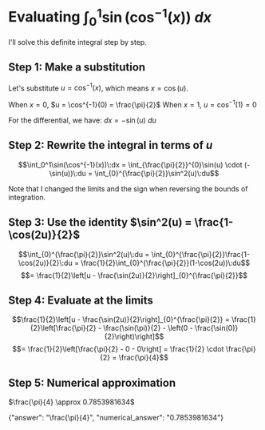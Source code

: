 # Evaluating $\int_0^1\sin(\cos^{-1}(x))\:dx$

I'll solve this definite integral step by step.

## Step 1: Make a substitution
Let's substitute $u = \cos^{-1}(x)$, which means $x = \cos(u)$.

When $x = 0$, $u = \cos^{-1}(0) = \frac{\pi}{2}$
When $x = 1$, $u = \cos^{-1}(1) = 0$

For the differential, we have:
$dx = -\sin(u)\:du$

## Step 2: Rewrite the integral in terms of $u$
$$\int_0^1\sin(\cos^{-1}(x))\:dx = \int_{\frac{\pi}{2}}^{0}\sin(u) \cdot (-\sin(u))\:du = \int_{0}^{\frac{\pi}{2}}\sin^2(u)\:du$$

Note that I changed the limits and the sign when reversing the bounds of integration.

## Step 3: Use the identity $\sin^2(u) = \frac{1-\cos(2u)}{2}$
$$\int_{0}^{\frac{\pi}{2}}\sin^2(u)\:du = \int_{0}^{\frac{\pi}{2}}\frac{1-\cos(2u)}{2}\:du = \frac{1}{2}\int_{0}^{\frac{\pi}{2}}(1-\cos(2u))\:du$$
$$= \frac{1}{2}\left[u - \frac{\sin(2u)}{2}\right]_{0}^{\frac{\pi}{2}}$$

## Step 4: Evaluate at the limits
$$\frac{1}{2}\left[u - \frac{\sin(2u)}{2}\right]_{0}^{\frac{\pi}{2}} = \frac{1}{2}\left[\frac{\pi}{2} - \frac{\sin(\pi)}{2} - \left(0 - \frac{\sin(0)}{2}\right)\right]$$
$$= \frac{1}{2}\left[\frac{\pi}{2} - 0 - 0\right] = \frac{1}{2} \cdot \frac{\pi}{2} = \frac{\pi}{4}$$

## Step 5: Numerical approximation
$\frac{\pi}{4} \approx 0.7853981634$

{"answer": "\\frac{\\pi}{4}", "numerical_answer": "0.7853981634"}